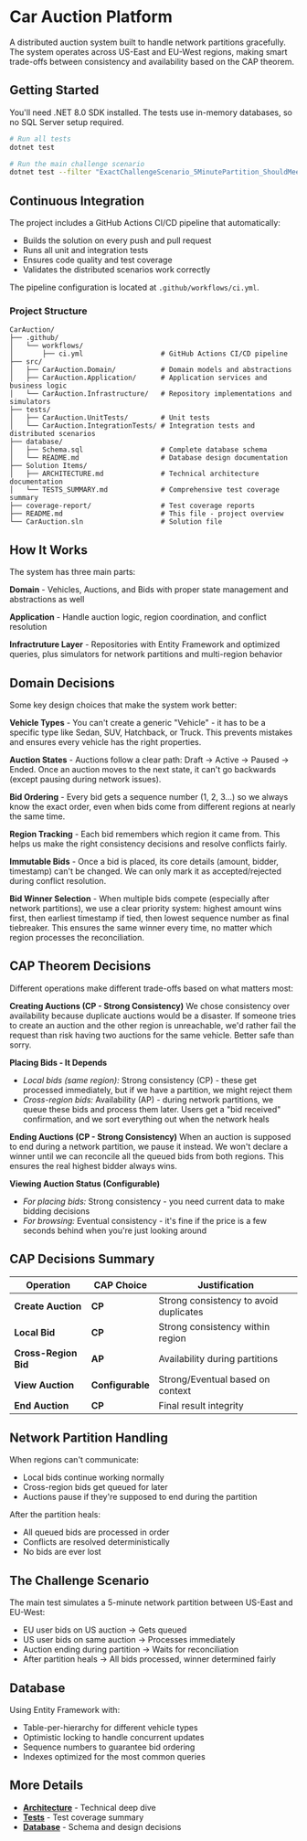# Car Auction Platform

A distributed auction system built to handle network partitions gracefully. The system operates across US-East and EU-West regions, making smart trade-offs between consistency and availability based on the CAP theorem.

## Getting Started

You'll need .NET 8.0 SDK installed. The tests use in-memory databases, so no SQL Server setup required.

```bash
# Run all tests
dotnet test

# Run the main challenge scenario
dotnet test --filter "ExactChallengeScenario_5MinutePartition_ShouldMeetAllRequirements"
```

## Continuous Integration

The project includes a GitHub Actions CI/CD pipeline that automatically:
- Builds the solution on every push and pull request
- Runs all unit and integration tests
- Ensures code quality and test coverage
- Validates the distributed scenarios work correctly

The pipeline configuration is located at `.github/workflows/ci.yml`.

### Project Structure

```
CarAuction/
├── .github/
│   └── workflows/
│       ├── ci.yml                   # GitHub Actions CI/CD pipeline
├── src/
│   ├── CarAuction.Domain/           # Domain models and abstractions
│   ├── CarAuction.Application/      # Application services and business logic
│   └── CarAuction.Infrastructure/   # Repository implementations and simulators
├── tests/
│   ├── CarAuction.UnitTests/        # Unit tests
│   └── CarAuction.IntegrationTests/ # Integration tests and distributed scenarios
├── database/
│   ├── Schema.sql                   # Complete database schema
│   └── README.md                    # Database design documentation
├── Solution Items/
│   ├── ARCHITECTURE.md              # Technical architecture documentation
│   └── TESTS_SUMMARY.md             # Comprehensive test coverage summary
├── coverage-report/                 # Test coverage reports
├── README.md                        # This file - project overview
└── CarAuction.sln                   # Solution file
```

## How It Works

The system has three main parts:

**Domain** - Vehicles, Auctions, and Bids with proper state management and abstractions as well

**Application** - Handle auction logic, region coordination, and conflict resolution  

**Infractruture Layer** - Repositories with Entity Framework and optimized queries, plus simulators for network partitions and multi-region behavior

## Domain Decisions

Some key design choices that make the system work better:

**Vehicle Types** - You can't create a generic "Vehicle" - it has to be a specific type like Sedan, SUV, Hatchback, or Truck. This prevents mistakes and ensures every vehicle has the right properties.

**Auction States** - Auctions follow a clear path: Draft → Active → Paused → Ended. Once an auction moves to the next state, it can't go backwards (except pausing during network issues).

**Bid Ordering** - Every bid gets a sequence number (1, 2, 3...) so we always know the exact order, even when bids come from different regions at nearly the same time.

**Region Tracking** - Each bid remembers which region it came from. This helps us make the right consistency decisions and resolve conflicts fairly.

**Immutable Bids** - Once a bid is placed, its core details (amount, bidder, timestamp) can't be changed. We can only mark it as accepted/rejected during conflict resolution.

**Bid Winner Selection** - When multiple bids compete (especially after network partitions), we use a clear priority system: highest amount wins first, then earliest timestamp if tied, then lowest sequence number as final tiebreaker. This ensures the same winner every time, no matter which region processes the reconciliation.

## CAP Theorem Decisions

Different operations make different trade-offs based on what matters most:

**Creating Auctions (CP - Strong Consistency)**
We chose consistency over availability because duplicate auctions would be a disaster. If someone tries to create an auction and the other region is unreachable, we'd rather fail the request than risk having two auctions for the same vehicle. Better safe than sorry.

**Placing Bids - It Depends**
- *Local bids (same region):* Strong consistency (CP) - these get processed immediately, but if we have a partition, we might reject them
- *Cross-region bids:* Availability (AP) - during network partitions, we queue these bids and process them later. Users get a "bid received" confirmation, and we sort everything out when the network heals

**Ending Auctions (CP - Strong Consistency)**
When an auction is supposed to end during a network partition, we pause it instead. We won't declare a winner until we can reconcile all the queued bids from both regions. This ensures the real highest bidder always wins.

**Viewing Auction Status (Configurable)**
- *For placing bids:* Strong consistency - you need current data to make bidding decisions
- *For browsing:* Eventual consistency - it's fine if the price is a few seconds behind when you're just looking around

## CAP Decisions Summary

| Operation | CAP Choice | Justification |
|----------|-------------|---------------|
| **Create Auction** | **CP** | Strong consistency to avoid duplicates |
| **Local Bid** | **CP** | Strong consistency within region |
| **Cross-Region Bid** | **AP** | Availability during partitions |
| **View Auction** | **Configurable** | Strong/Eventual based on context |
| **End Auction** | **CP** | Final result integrity |

## Network Partition Handling

When regions can't communicate:
- Local bids continue working normally
- Cross-region bids get queued for later
- Auctions pause if they're supposed to end during the partition

After the partition heals:
- All queued bids are processed in order
- Conflicts are resolved deterministically
- No bids are ever lost

## The Challenge Scenario

The main test simulates a 5-minute network partition between US-East and EU-West:

- EU user bids on US auction → Gets queued
- US user bids on same auction → Processes immediately  
- Auction ending during partition → Waits for reconciliation
- After partition heals → All bids processed, winner determined fairly

## Database

Using Entity Framework with:
- Table-per-hierarchy for different vehicle types
- Optimistic locking to handle concurrent updates
- Sequence numbers to guarantee bid ordering
- Indexes optimized for the most common queries

## More Details

- **[Architecture](https://github.com/fabiomurilogabriel/car-auction/blob/main/Solution%20Items/ARCHITECTURE.md)** - Technical deep dive
- **[Tests](https://github.com/fabiomurilogabriel/car-auction/blob/main/Solution%20Items/TESTS_SUMMARY.md)** - Test coverage summary
- **[Database](https://github.com/fabiomurilogabriel/car-auction/tree/main/database)** - Schema and design decisions
